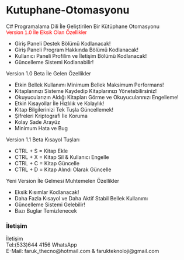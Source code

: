 # Kutuphane-Otomasyonu
C# Programalama Dili İle Geliştirilen Bir Kütüphane Otomasyonu</br>
<font face="Arial" color="Red">Version 1.0 İle Eksik Olan Özellikler</font>
<ul>
  <li>Giriş Paneli Destek Bölümü Kodlanacak!</li>
  <li>Giriş Paneli Program Hakkında Bölümü Kodlanacak!</li>
  <li>Kullanıcı Paneli Profilim ve İletişim Bölümü Kodlanacak!</li>
  <li>Güncelleme Sistemi Kodlanabilir!</li>
  </ul>
  
  Version 1.0  Beta İle Gelen Özellikler<br/>
 <ul>
  <li>Etkin Bellek Kullanımı Minimum Bellek Maksimum Performans!</li>
  <li>Kitaplarınızı Sisteme Kaydedip Kitaplarınızı Yönetebilirsiniz!</li>
  <li>Okuyucularızın Aldığı Kitapları Görme ve Okuyucularınızı Engelleme!</li>
  <li>Etkin Kısayollar İle Hızlılık ve Kolaylık!</li>
  <li>Kitap Bilgilerinizi Tek Tuşla Güncellemek!</li>
  <li>Şifreleri Kriptografi İle Koruma</li>
  <li>Kolay Sade Arayüz</li>
  <li>Minimum Hata ve Bug</li>
  </ul>
  Version 1.1 Beta Kısayol Tuşları<br/>
  <ul>
  <li>CTRL + S = Kitap Ekle</li>
  <li>CTRL + X = Kitap Sil & Kullanıcı Engelle</li>
  <li>CTRL + C = Kitap Güncelle</li>
  <li>CTRL + D = Kitap Alındı Olarak Güncelle</li>
  </ul>
  
  Yeni Version İle Gelmesi Muhtemelen Özellikler</br>
  <ul>
  <li>Eksik Kısımlar Kodlanacak!</li>
  <li>Daha Fazla Kısayol ve Daha Aktif Stabil Bellek Kullanımı</li>
  <li>Güncelleme Sistemi Gelebilir!</li>
  <li>Bazı Buglar Temizlenecek</li>
  </ul>
  




<h3>İletişim</h3>
İletişim</br>
Tel:(533)644 4156 WhatsApp</br>
E-Mail: faruk_thecno@hotmail.com & farukteknoloji@gmail.com</br>
